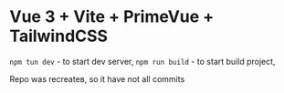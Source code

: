 # Vue 3 + Vite + PrimeVue + TailwindCSS

```npm tun dev``` - to start dev server,
```npm run build``` - to start build project,

Repo was recreateв, so it have not all commits
